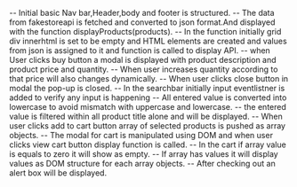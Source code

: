 <!-- Task Explaination -->
-- Initial basic Nav bar,Header,body and footer is structured.
-- The data from fakestoreapi is fetched and converted to json format.And displayed with the function displayProducts(products).
-- In the function initially grid div innerhtml is set to be empty and HTML elements are created and values from json is assigned to it and function is called to display API.
-- when User clicks buy button a modal is displayed with product description and product price and quantity.
-- When user increases quantity according to that price will also changes dynamically.
-- When user clicks close button in modal the pop-up is closed.
-- In the searchbar initially input eventlistner is added to verify any input is happening 
-- All entered value is converted into lowercase to avoid mismatch with uppercase and lowercase.
-- the entered value is filtered within all product title alone and will be displayed.
-- When user clicks add to cart button array of selected products is pushed as array objects.
-- The modal for cart is manipulated using DOM and when user clicks view cart button display function is called.
-- In the cart if array value is equals to zero it will show as empty.
-- If array has values it will display values as DOM structure for each array objects.
-- After checking out an alert box will be displayed.